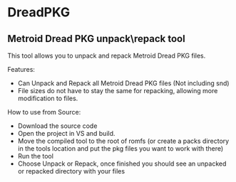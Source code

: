 # DreadPKG
## Metroid Dread PKG unpack\repack tool

This tool allows you to unpack and repack Metroid Dread PKG files.

Features:
- Can Unpack and Repack all Metroid Dread PKG files (Not including snd)
- File sizes do not have to stay the same for repacking, allowing more modification to files.

How to use from Source:
- Download the source code
- Open the project in VS and build.
- Move the compiled tool to the root of romfs (or create a packs directory in the tools location and put the pkg files you want to work with there)
- Run the tool
- Choose Unpack or Repack, once finished you should see an unpacked or repacked directory with your files
